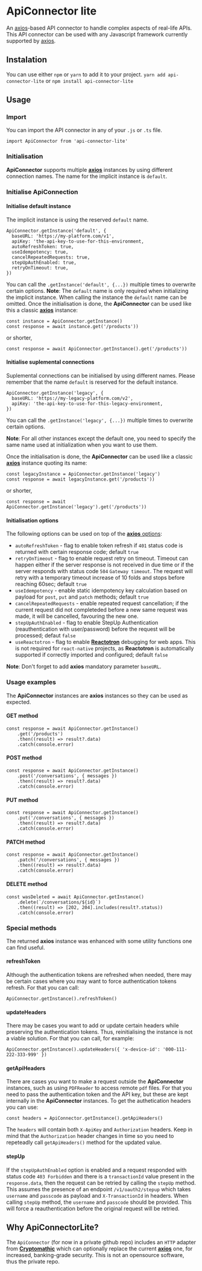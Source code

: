 # ApiConnector lite
An [axios](https://github.com/axios/axios)-based API connector to handle complex aspects of real-life APIs. 
This API connector can be used with any Javascript framework currently supported by [axios](https://github.com/axios/axios).

## Instalation
You can use either `npm` or `yarn` to add it to your project.
`yarn add api-connector-lite` or `npm install api-connector-lite`

## Usage
### Import
You can import the API connector in any of your `.js` or `.ts` file.
```
import ApiConnector from 'api-connector-lite'
```
### Initialisation
**ApiConnector** supports multiple **[axios](https://github.com/axios/axios)** instances by using different connection names. The name for the implicit instance is `default`.
### Initialise ApiConnection
#### Initialise default instance
The implicit instance is using the reserved `default` name.
```
ApiConnector.getInstance('default', {
  baseURL: 'https://my-platform.com/v1',
  apiKey: 'the-api-key-to-use-for-this-environment,
  autoRefreshToken: true,
  useIdempotency: true,
  cancelRepeatedRequests: true,
  stepUpAuthEnabled: true,
  retryOnTimeout: true,
})
```
You can call the `.getInstance('default', {...})` multiple times to overwrite certain options.
**Note**: The `default` name is only required when initializing the implicit instance. When calling the instance the `default` name can be omitted.
Once the initialisation is done, the **ApiConnector** can be used like this a classic **[axios](https://github.com/axios/axios#instance-methods)** instance:
```
const instance = ApiConnector.getInstance()
const response = await instance.get('/products'))
```
or shorter,
```
const response = await ApiConnector.getInstance().get('/products'))
```
#### Initialise suplemental connections
Suplemental connections can be initialised by using different names. Please remember that the name `default` is reserved for the default instance.
```
ApiConnector.getInstance('legacy', {
  baseURL: 'https://my-legacy-platform.com/v2',
  apiKey: 'the-api-key-to-use-for-this-legacy-environment,
})
```
You can call the `.getInstance('legacy', {...})` multiple times to overwrite certain options.

**Note**: For all other instances except the default one, you need to specify the same name used at initialization when you want to use them.

Once the initialisation is done, the **ApiConnector** can be used like a classic **[axios](https://github.com/axios/axios#instance-methods)** instance quoting its name:
```
const legacyInstance = ApiConnector.getInstance('legacy')
const response = await legacyInstance.get('/products'))
```
or shorter,
```
const response = await ApiConnector.getInstance('legacy').get('/products'))
```
#### Initialisation options
The following options can be used on top of the [**axios** options](https://github.com/axios/axios#request-config):
- `autoRefreshToken` - flag to enable token refresh if `401` status code is returned with certain response code; default `true`
- `retryOnTimeout` - flag to enable request retry on timeout. Timeout can happen either if the server response is not received in due time or if the server responds with status code `504` `Gateway timeout`. The request will retry with a temporary timeout increase of 10 folds and stops before reaching 60sec; default `true`
- `useIdempotency` - enable static idempotency key calculation based on payload for `post`, `put` and `patch` methods; default `true`
- `cancelRepeatedRequests` - enable repeated request cancellation; if the current request did not completeded before a new same request was made, it will be cancelled, favouring the new one.
- `stepUpAuthEnabled` - flag to enable StepUp Authentication (reauthentication with user/password) before the request will be processed; defaut `false`
- `useReactotron` - flag to enable **[Reactotron](https://github.com/infinitered/reactotron)** debugging for web apps. This is not required for `react-native` projects, as **Reactotron** is automatically supported if correctly imported and configured; default `false`

**Note**: Don't forget to add **axios** mandatory parameter `baseURL`.
### Usage examples
The **ApiConnector** instances are **axios** instances so they can be used as expected.
#### GET method
```
const response = await ApiConnector.getInstance()
    .get('/products')
    .then((result) => result?.data)
    .catch(console.error)
```
#### POST method
```
const response = await ApiConnector.getInstance()
    .post('/conversations', { messages })
    .then((result) => result?.data)
    .catch(console.error)
```
#### PUT method
```
const response = await ApiConnector.getInstance()
    .put('/conversations', { messages })
    .then((result) => result?.data)
    .catch(console.error)
```
#### PATCH method
```
const response = await ApiConnector.getInstance()
    .patch('/conversations', { messages })
    .then((result) => result?.data)
    .catch(console.error)
```
#### DELETE method
```
const wasDeleted = await ApiConnector.getInstance()
    .delete(`/conversations/${id}`)
    .then((result) => [202, 204].includes(result?.status))
    .catch(console.error)
```
### Special methods
The returned **axios** instance was enhanced with some utility functions one can find useful.
#### refreshToken
Although the authentication tokens are refreshed when needed, there may be certain cases where you may want to force authentication tokens refresh. For that you can call:
```
ApiConnector.getInstance().refreshToken()
```
#### updateHeaders
There may be cases you want to add or update certain headers while preserving the authentication tokens. Thus, reinitialising the instance is not a viable solution. For that you can call, for example:
```
ApiConnector.getInstance().updateHeaders({ 'x-device-id': '000-111-222-333-999' })
```
#### getApiHeaders
There are cases you want to make a request outside the **ApiConnector** instances, such as using `PDFReader` to access remote `pdf` files. For that you need to pass the authentication token and the API key, but these are kept internally in the **ApiConnector** instances. To get the authetication headers you can use:
```
const headers = ApiConnector.getInstance().getApiHeaders()
```
The `headers` will contain both `X-ApiKey` and `Authorization` headers. Keep in mind that the `Authorization` header changes in time so you need to repeteadly call `getApiHeaders()` method for the updated value.
#### stepUp
If the `stepUpAuthEnabled` option is enabled and a request responded with status code `403 Forbidden` and there is a `transactionId` value present in the `response.data`, then the request can be retried by calling the `stepUp` method. This assumes the presence of an endpoint `/v1/oauth2/stepup` which takes `username` and `passcode` as payload and `X-TransactionId` in headers.
When calling `stepUp` method, the `username` and `passcode` should be provided. This will force a reauthentication before the original request will be retried.

## Why ApiConnectorLite?
The `ApiConnector` (for now in a private github repo) includes an `HTTP` adapter from  **[Cryptomathic](https://www.cryptomathic.com/)** which can optionally replace the current **[axios](https://github.com/axios/axios)** one, for increased, banking-grade security. This is not an opensource software, thus the private repo.
